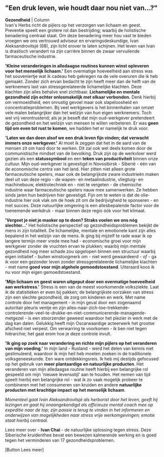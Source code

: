 ## "Een druk leven, wie houdt daar nou niet van...?"

**Gezondheid** | Column <br>
Ivan's Herbs richt de pijlers op het verzorgen van lichaam en geest. Preventie speelt een grotere rol dan bestrijding; waarbij de holistische benadering centraal staat. Om deze benadering meer hou vast te bieden vroegen we ons vertrouwd adviseur en ervaringsdeskundige, Ivan Aleksandrovitsjé (68), zijn licht erover te laten schijnen. Het leven van Ivan is drastisch verandert na zijn carrière binnen de zwaar vervuilende farmaceutische industrie. 

**'Kleine veranderingen in alledaagse routines kunnen winst opleveren voor het menselijk lichaam.'** Een overmatige hoeveelheid aan stress was het souveniertje wat ik cadeau heb gekregen na de vele overuren die ik heb gemaakt. Zonder zich ervan bedacht te zijn heeft meer dan de helft van de werknemers last van stressgerelateerde lichamelijke klachten. Deze klachten zijn alles behalve snel zichtbaar. **Lichamelijke en mentale gezondheid zijn echter onlosmakelijk met elkaar verbonden.** Denk hierbij om vermoeidheid, een onrustig gevoel maar ook slapeloosheid en concentratieproblemen. Bij veel werkgevers is het binnenhalen van omzet vele malen belangrijker dan het welzijn van _hun_ eigen werknemers. Toch wel vrij verontrustend; als je je beseft dat mijn oud-werkgever pretendeert de gezondheid en het welzijn van mensen te willen verbeteren. Er was **geen tijd om even tot rust te komen**, we hadden het er namelijk te druk voor.

 **'Laten we dan doen alsof we een druk leven fijn vinden; dat verwacht immers onze werkgever.'** Al moet ik zeggen dat het in de aard van de mensen zit om hard door te werken. Dit zal ook wel deels komen door de communistische mindset van de bevolking. Druk zijn  op de werkvloer werd gezien als een **statussymbool** en een **teken van productiviteit** binnen onze cultuur. Mijn oud-werkgever is gevestigd in Novosibirsk - Siberië - één van de economische centra van het land. Hier zitten niet alleen grote farmaceutische spelers, maar ook de belangrijkste zware industrieën maken deel uit van deze regio - de wapen- en metaalindustrie, vliegtuig- en machinebouw, elektrotechniek en - niet te vergeten - de chemische industrie waar farmaceutische spelers nauw mee samenwerken. Ze hebben sinds jaren hun bedrijven hier gevestigd. Fijn om te weten is dat de olie-industrie hier ook vlak om de hoek zit om de bedrijvigheid te sponseren - en met succes. Deze natuurlijke omgeving is een allesbepalende factor voor de toenemende werkdruk - maar binnen deze regio óók voor het klimaat. 

**'Vergeet je niet je masker op te doen? Straks voelen we ons nóg slechter...'** Het holistische perspectief op gezondheidsproblemen bekijkt de mens in zijn totaliteit. De lichamelijke, mentale en emotionele kant zijn alles bepalend in het welzijn van de mens. Ik ging bij mijzelf te rade waar ik op langere termijn meer vrede mee had - economische groei voor mijn werkgever zonder de vruchten ervan te plukken; waarbij mijn mentale gezondheid nog meer schade zou opgelopen binnen een structuur waarbij eigen initiatief - buiten winstoogmerk om - niet werd gewaardeerd - _of_ - ga ik voor een gezonder leven zonder stressgerelateerde lichamelijke klachten - met name **goed voor mijn algehele gemoedstoestand**. Uiteraard koos ik nu voor mijn eigen gemoedstoestand. 

**'Mijn lichaam en geest waren uitgeput door een overmatige hoeveelheid aan werkstress.'** Stress is een van de meest voorkomende volksziekte. Laat ik de statistieken er even bij pakken; de belangrijkste oorzaken van stress zijn een slechte gezondheid, de zorg om kinderen en werk. Met name controle door het management - in mijn geval door een zogenaamd autoritair pleuris ventje en zijn alles-naar-zich-toe-trekkende-controlerende-veel-te-drukke-en-niet-communicerende-managende-metgezel - is een stoorzender geweest waardoor het plezier in werk met de dag kan dalen. Gelukkig heeft mijn Oscarwaardige acteerwerk het grootse afscheid niet verpest. Om verwarring te voorkomen - ik ben niet tegen hiërarchie; het gaat erom hoe je deze controle invult. 

**'Ik ging op zoek naar verandering en richte mijn pijlers op het veranderen van mijn voeding.'** In mijn land - Rusland - werd het delen van kennis niet gestimuleerd, waardoor ik mijn heil heb moeten zoeken in de traditionele volksgeneeskunde. Een ware ontdekkingsreis. Ik heb mij destijds gefocused op het gebruik van **meer plantaardige en natuurlijke producten**. Het veranderen van mijn alledaagse routine heeft hierbij een belangrijke rol gespeeld om mijn 'nieuwe levensstijl' aan te houden. Het nemen van tijd speelt hierbij een belangrijke rol - wat ik zo vaak mogelijk probeer te combineren met het consumeren van kruiden en andere **natuurlijke producten met krachtige impact op het menselijk lichaam**. 

_Momenteel gaat Ivan Aleksandrovitsjé als herborist door het leven, geeft hij lezingen en gaat hij onaangekondigd als officieuze mental coach mee op expeditie naar de top; zijn passie is terug te vinden in het informeren en onderwijzen van mogelijkheden naar stress vrije werkomgevingen; emotie staat hierbij centraal._

Lees meer over - **Ivan Chai** - de natuurlijke oplossing tegen stress. Deze Siberische kruidenthee bevat een bewezen kalmerende werking en is goed tegen het verminderen van 17 gezondheidsproblemen. 

[Button Lees meer]
